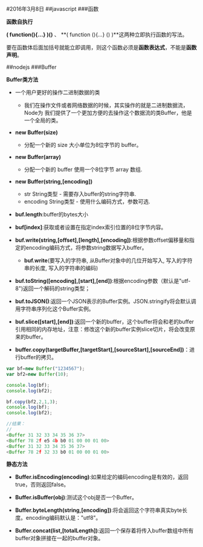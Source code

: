 #2016年3月8日
##javascript
###函数

**函数自执行**

**( function(){…} )()** 、 **( function (){…} () )**这两种立即执行函数的写法。

要在函数体后面加括号就能立即调用，则这个函数必须是**函数表达式**，不能是**函数声明**。


##nodejs
###Buffer

**Buffer类方法**

 - 一个用户更好的操作二进制数据的类
     + 我们在操作文件或者网络数据的时候，其实操作的就是二进制数据流，Node为 我们提供了一个更加方便的去操作这个数据流的类Buffer，他是一个全局的类。

 - **new Buffer(size)**
     + 分配一个新的 size 大小单位为8位字节的 buffer。

 - **new Buffer(array)**
     + 分配一个新的 buffer 使用一个8位字节 array 数组.

 - **new Buffer(string,[encoding])**
     + str String类型 - 需要存入buffer的string字符串.
     + encoding String类型 - 使用什么编码方式，参数可选.

 - **buf.length**:buffer的bytes大小

 - **buf[index]**:获取或者设置在指定index索引位置的8位字节内容。

 - **buf.write(string,[offset],[length],[encoding])**:根据参数offset偏移量和指定的encoding编码方式，将参数string数据写入buffer。
     + **buf.write**(要写入的字符串, 从Buffer对象中的几位开始写入, 写入的字符串的长度, 写入的字符串的编码)

 - **buf.toString([encoding],[start],[end])**:根据encoding参数（默认是"utf-8")返回一个解码的string类型；

 - **buf.toJSON()**:返回一个JSON表示的Buffer实例。JSON.stringify将会默认调用字符串序列化这个Buffer实例。

 - **buf.slice([start],[end])**:返回一个新的buffer，这个buffer将会和老的buffer引用相同的内存地址，注意：修改这个新的buffer实例slice切片，将会改变原来的buffer。

 - **buffer.copy(targetBuffer,[targetStart],[sourceStart],[sourceEnd])**：进行buffer的拷贝。

```js
var bf=new Buffer("1234567");
var bf2=new Buffer(10);

console.log(bf);
console.log(bf2);

bf.copy(bf2,2,1,3);
console.log(bf);
console.log(bf2);

//结果：
//
<Buffer 31 32 33 34 35 36 37>
<Buffer 78 2f e5 4b b0 01 00 00 01 00>
<Buffer 31 32 33 34 35 36 37>
<Buffer 78 2f 32 33 b0 01 00 00 01 00>
```

**静态方法**

 - **Buffer.isEncoding(encoding)**:如果给定的编码encoding是有效的，返回true，否则返回false。

 - **Buffer.isBuffer(obj)**:测试这个obj是否一个Buffer。

 - **Buffer.byteLength(string,[encoding])**:将会返回这个字符串真实byte长度。encoding编码默认是："utf8"。

 - **Buffer.concat(list,[totalLength])**:返回一个保存着将传入buffer数组中所有buffer对象拼接在一起的buffer对象。






